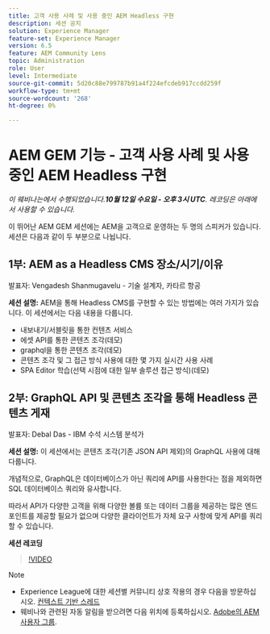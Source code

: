 ```yaml
---
title: 고객 사용 사례 및 사용 중인 AEM Headless 구현
description: 세션 공지
solution: Experience Manager
feature-set: Experience Manager
version: 6.5
feature: AEM Community Lens
topic: Administration
role: User
level: Intermediate
source-git-commit: 5d20c88e799787b91a4f224efcdeb917ccdd259f
workflow-type: tm+mt
source-wordcount: '268'
ht-degree: 0%

---
```


# AEM GEM 기능 - 고객 사용 사례 및 사용 중인 AEM Headless 구현

*이 웨비나는에서 수행되었습니다.**10월 12일 수요일 - 오후 3시 UTC**. 레코딩은 아래에서 사용할 수 있습니다.*

이 뛰어난 AEM GEM 세션에는 AEM을 고객으로 운영하는 두 명의 스피커가 있습니다. 세션은 다음과 같이 두 부분으로 나뉩니다.

## 1부: AEM as a Headless CMS 장소/시기/이유

발표자: Vengadesh Shanmugavelu - 기술 설계자, 카타르 항공

**세션 설명:**
AEM을 통해 Headless CMS를 구현할 수 있는 방법에는 여러 가지가 있습니다.
이 세션에서는 다음 내용을 다룹니다.

* 내보내기/서블릿을 통한 컨텐츠 서비스
* 에셋 API를 통한 콘텐츠 조각(데모)
* graphql을 통한 콘텐츠 조각(데모)
* 콘텐츠 조각 및 그 접근 방식 사용에 대한 몇 가지 실시간 사용 사례
* SPA Editor 학습(선택 시점에 대한 일부 솔루션 접근 방식)(데모)

## 2부: GraphQL API 및 콘텐츠 조각을 통해 Headless 콘텐츠 게재

발표자: Debal Das - IBM 수석 시스템 분석가

**세션 설명:**
이 세션에서는 콘텐츠 조각(기존 JSON API 제외)의 GraphQL 사용에 대해 다룹니다.

개념적으로, GraphQL은 데이터베이스가 아닌 쿼리에 API를 사용한다는 점을 제외하면 SQL 데이터베이스 쿼리와 유사합니다.

따라서 API가 다양한 고객을 위해 다양한 볼륨 또는 데이터 그룹을 제공하는 많은 엔드포인트를 제공할 필요가 없으며 다양한 클라이언트가 자체 요구 사항에 맞게 API를 쿼리할 수 있습니다.

**세션 레코딩**

>[!VIDEO](https://video.tv.adobe.com/v/3410160)

>[!NOTE]
>
>* Experience League에 대한 세션별 커뮤니티 상호 작용의 경우 다음을 방문하십시오. [컨텍스트 기반 스레드](https://adobe.ly/3r6P4nr)
>* 웨비나와 관련된 자동 알림을 받으려면 다음 위치에 등록하십시오. [Adobe의 AEM 사용자 그룹](https://aem-augs.adobe.com/).

